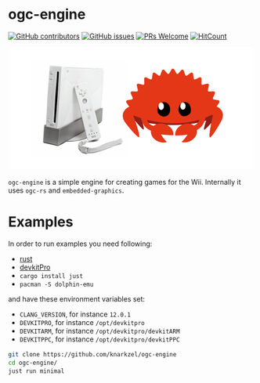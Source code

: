 # ogc-engine

[![GitHub contributors](https://img.shields.io/github/contributors/knarkzel/ogc-engine)](https://github.com/knarkzel/ogc-engine/graphs/contributors) [![GitHub issues](https://img.shields.io/github/issues/knarkzel/ogc-engine)](https://github.com/knarkzel/ogc-engine/issues) [![PRs Welcome](https://img.shields.io/badge/PRs-welcome-brightgreen.svg?style=flat-square)](https://github.com/knarkzel/ogc-engine/pulls) [![HitCount](https://views.whatilearened.today/views/github/knarkzel/ogc-engine.svg)](https://github.com/knarkzel/ogc-engine)

<div align="center">
	<img width="500" height="250" src="ogc-engine.png" alt="ogc-engine">
</div>

`ogc-engine` is a simple engine for creating games for the Wii.
Internally it uses `ogc-rs` and `embedded-graphics`.

# Examples

In order to run examples you need following:

- [rust](https://rustup.rs/)
- [devkitPro](https://devkitpro.org/wiki/Getting_Started)
- `cargo install just`
- `pacman -S dolphin-emu`

and have these environment variables set:

- `CLANG_VERSION`, for instance `12.0.1`
- `DEVKITPRO`, for instance `/opt/devkitpro`
- `DEVKITARM`, for instance `/opt/devkitpro/devkitARM`
- `DEVKITPPC`, for instance `/opt/devkitpro/devkitPPC`

```sh
git clone https://github.com/knarkzel/ogc-engine
cd ogc-engine/
just run minimal
```
